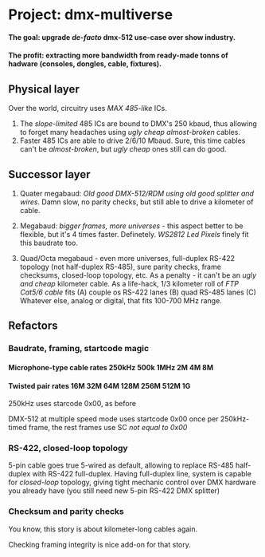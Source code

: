 # Project: dmx-multiverse
#### The goal: upgrade *de-facto* dmx-512 use-case over show industry.
#### The profit: extracting more bandwidth from ready-made tonns of hadware (consoles, dongles, cable, fixtures).

## Physical layer 

Over the world, circuitry uses *MAX 485-like* ICs. 
1) The *slope-limited* 485 ICs are bound to DMX's 250 kbaud, thus allowing to forget many headaches using *ugly cheap almost-broken* cables.
2) Faster 485 ICs are able to drive 2/6/10 Mbaud. Sure, this time cables can't be *almost-broken*, but *ugly cheap* ones still can do good.

## Successor layer

1) Quater megabaud: *Old good DMX-512/RDM using old good splitter and wires.* Damn slow, no parity checks, but still able to drive a kilometer of cable.

2) Megabaud: *bigger frames, more universes* - this aspect better to be flexible, but it's 4 times faster. Definetely. *WS2812 Led Pixels* finely fit this baudrate too.

3) Quad/Octa megabaud - even more universes, full-duplex RS-422 topology (not half-duplex RS-485), sure parity checks, frame checksums, closed-loop topology, etc. As a penalty - it can't be an *ugly and cheap* kilometer cable. As a life-hack, 1/3 kilometer roll of *FTP Cat5/6 cable* fits (A) couple os RS-422 lanes (B) quad RS-485 lanes (C) Whatever else, analog or digital, that fits 100-700 MHz range. 

## Refactors
### Baudrate, framing, startcode magic
#### Microphone-type cable rates 250kHz 500k 1MHz 2M 4M 8M 
#### Twisted pair rates 16M 32M 64M 128M 256M 512M 1G
250kHz uses starcode 0x00, as before

DMX-512 at multiple speed mode uses startcode 0x00 once per 250kHz-timed frame, the rest frames use SC *not equal to 0x00*

### RS-422, closed-loop topology
5-pin cable goes true 5-wired as default, allowing to replace RS-485 half-duplex with RS-422 full-duplex.
Having full-duplex line, system is capable for *closed-loop* topology, giving tight mechanic control over DMX hardware you already have (you still need new 5-pin RS-422 DMX splitter)

### Checksum and parity checks
You know, this story is about kilometer-long cables again.

Checking framing integrity is nice add-on for that story.
